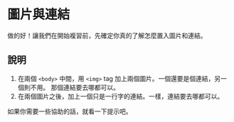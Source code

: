 圖片與連結
==========

做的好！讓我們在開始複習前，先確定你真的了解怎麼置入圖片和連結。

說明
----

1. 在兩個 `<body>` 中間，用 `<img>` tag 加上兩個圖片。一個還要是個連結，另一個則不用。
   那個連結要去哪都可以。
2. 在兩個圖片之後，加上一個只是一行字的連結。一樣，連結要去哪都可以。

如果你需要一些協助的話，就看一下提示吧。
